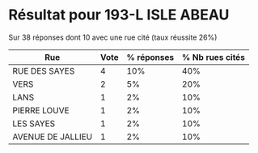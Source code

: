 # Résultat pour 193-L ISLE ABEAU

Sur 38 réponses dont 10 avec une rue cité (taux réussite 26%)

| Rue | Vote | % réponses | % Nb rues cités|
|-----|------|------------|----------------|
| RUE DES SAYES | 4 | 10% | 40%|
| VERS | 2 | 5% | 20%|
| LANS | 1 | 2% | 10%|
| PIERRE LOUVE | 1 | 2% | 10%|
| LES SAYES | 1 | 2% | 10%|
| AVENUE DE JALLIEU | 1 | 2% | 10%|
